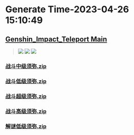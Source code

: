 # Generate Time-2023-04-26 15:10:49

## [Genshin_Impact_Teleport Main](https://github.com/Sam5440/Genshin_Impact_Teleport)

>![](https://komarev.com/ghpvc/?username=done439)
>![](https://komarev.com/ghpvc/?username=done438)
>![](https://komarev.com/ghpvc/?username=done437)

### [战斗中级须弥.zip](https://raw.githubusercontent.com/Sam5440/Genshin_Impact_Teleport/download/OptimizationCollectionPackage/Auto-Teleport_byA9FM%2826_01_2023%29/ALL%20CHESTS/Generate%20Chest/%E9%A1%BB%E5%BC%A5/%E6%88%98%E6%96%97%E4%B8%AD%E7%BA%A7%E9%A1%BB%E5%BC%A5.zip)

### [战斗低级须弥.zip](https://raw.githubusercontent.com/Sam5440/Genshin_Impact_Teleport/download/OptimizationCollectionPackage/Auto-Teleport_byA9FM%2826_01_2023%29/ALL%20CHESTS/Generate%20Chest/%E9%A1%BB%E5%BC%A5/%E6%88%98%E6%96%97%E4%BD%8E%E7%BA%A7%E9%A1%BB%E5%BC%A5.zip)

### [战斗超级须弥.zip](https://raw.githubusercontent.com/Sam5440/Genshin_Impact_Teleport/download/OptimizationCollectionPackage/Auto-Teleport_byA9FM%2826_01_2023%29/ALL%20CHESTS/Generate%20Chest/%E9%A1%BB%E5%BC%A5/%E6%88%98%E6%96%97%E8%B6%85%E7%BA%A7%E9%A1%BB%E5%BC%A5.zip)

### [战斗高级须弥.zip](https://raw.githubusercontent.com/Sam5440/Genshin_Impact_Teleport/download/OptimizationCollectionPackage/Auto-Teleport_byA9FM%2826_01_2023%29/ALL%20CHESTS/Generate%20Chest/%E9%A1%BB%E5%BC%A5/%E6%88%98%E6%96%97%E9%AB%98%E7%BA%A7%E9%A1%BB%E5%BC%A5.zip)

### [解谜低级须弥.zip](https://raw.githubusercontent.com/Sam5440/Genshin_Impact_Teleport/download/OptimizationCollectionPackage/Auto-Teleport_byA9FM%2826_01_2023%29/ALL%20CHESTS/Generate%20Chest/%E9%A1%BB%E5%BC%A5/%E8%A7%A3%E8%B0%9C%E4%BD%8E%E7%BA%A7%E9%A1%BB%E5%BC%A5.zip)

